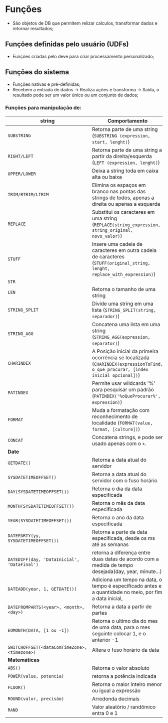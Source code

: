 # Funções

- São objetos de DB que permitem relizar calculos, transformar dados e retornar resultados;  

## Funções definidas pelo usuário (UDFs)

- Funções criadas pelo deve para criar processamento personalizado;

## Funções do sistema

- Funções nativas e pré-definidas;
- Recebem a entrada de dados -> Realiza ações e transforma -> Saída, o resultado pode ser um valor único ou um conjunto de dados;

### Funções para manipulação de:

| string | Comportamento |
| --- | --- |
| `SUBSTRING` | Retorna parte de uma string (`SUBSTRING (expression, start, lenght)`) |
| `RIGHT/LEFT` | Retorna parte de uma string a partir da direita/esquerda (`LEFT (expression, lenght)`) |
| `UPPER/LOWER` | Deixa a string toda em caixa alta ou baixa |
| `TRIM/RTRIM/LTRIM` | Elimina os espaços em branco nas pontas das strings de todos, apenas a direita ou apenas a esquerda |
| `REPLACE` | Substitui os caracteres em uma string (`REPLACE(string_expression, string_original, novo_valor)`) |
| `STUFF` | Insere uma cadeia de caracteres em outra cadeia de caracteres (`STUFF(original_string, lenght, replace_with_expression)`) |
| `STR` |  |
| `LEN` | Retorna o tamanho de uma string |
| `STRING_SPLIT` | Divide uma string em uma lista (`STRING_SPLIT(string, separador)`) |
| `STRING_AGG` | Concatena uma lista em uma string (`STRING_AGG(expression, separator)`) |
| `CHARINDEX` | A Posição inicial da primeira ocorrência se localizada (`CHARINDEX(expressionToFind, o_que_procurar, [index inicial opcional])`) |
| `PATINDEX` | Permite usar wildcards '%' para pesquisar um padrão (`PATINDEX('%oQueProcurar%', expression)`) |
| `FORMAT` | Muda a formatação com reconhecimento de localidade (`FORMAT(value, format, [culture])`) |
| `CONCAT` | Concatena strings, e pode ser usado apenas com o `+`. |
| **Date** |   |
| `GETDATE()` | Retorna a data atual do servidor |
| `SYSDATETIMEOFFSET()` | Retorna a data atual do servidor com o fuso horário |
| `DAY(SYSDATETIMEOFFSET())` | Retorna o dia da data especificada |
| `MONTH(SYSDATETIMEOFFSET())` | Retorna o mês da data especificada |
| `YEAR(SYSDATETIMEOFFSET())` | Retorna o ano da data especificada |
| `DATEPARTY(yy, SYSDATETIMEOFFSET())` | Retorna a parte da data especificada, desde os ms até as semanas |
| `DATEDIFF(day, 'DataInicial', 'DataFinal')` | retorna a diferença entre duas datas de acordo com a medida de tempo desejada(day, year, minute...) |
| `DATEADD(year, 1, GETDATE())` | Adiciona um tempo na data, o tempo é especificado antes e a quantidade no meio, por fim a data inicial, |
| `DATEFROMPARTS(<year>, <month>, <day>)` | Retorna a data a partir de partes |
| `EOMONTH(DATA, [1 ou -1])` | Retorna o ultimo dia do mes de uma data, para o mes seguinte colocar 1, e o anterior -1 |
| `SWITCHOFFSET(<dataComTimeZone>, <timezone>)` | Altera o fuso horário da data |
| **Matemáticas** |   |
| `ABS()` | Retorna o valor absoluto |
| `POWER(value, potencia)` | retorna a potência indicada |
| `FLOOR()` | Retorna o maior inteiro menor ou igual a expressão |
| `ROUND(valor, precisão)` | Arredonda decimais |
| `RAND` | Valor aleatório / randômico entra 0 e 1 |